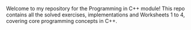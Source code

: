 Welcome to my repository for the Programming in C++ module!
This repo contains all the solved exercises, implementations and Worksheets 1 to 4, covering core programming concepts in C++.

